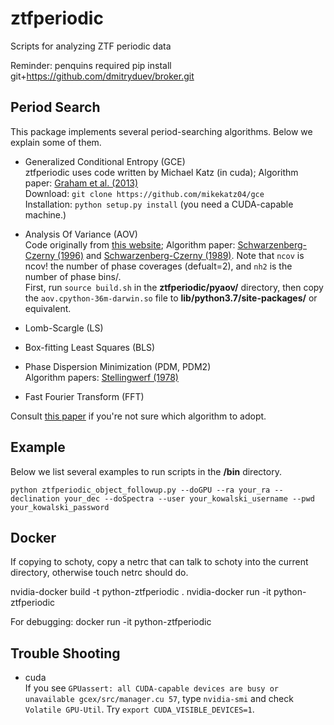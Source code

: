 # ztfperiodic
Scripts for analyzing ZTF periodic data

Reminder: penquins required
pip install git+https://github.com/dmitryduev/broker.git

## Period Search

This package implements several period-searching algorithms. Below we explain some of them.

- Generalized Conditional Entropy (GCE) </br>
ztfperiodic uses code written by Michael Katz (in cuda); Algorithm paper: [Graham et al. (2013)](https://academic.oup.com/mnras/article/434/3/2629/1044188)</br>
Download: `git clone https://github.com/mikekatz04/gce`</br>
Installation: `python setup.py install` (you need a CUDA-capable machine.)<br>

- Analysis Of Variance (AOV) </br>
Code originally from [this website](http://users.camk.edu.pl/alex/soft/aovgui.tgz); Algorithm paper: [Schwarzenberg-Czerny (1996)](https://ui.adsabs.harvard.edu/abs/1996ApJ...460L.107S/abstract) and [Schwarzenberg-Czerny (1989)](http://articles.adsabs.harvard.edu/pdf/1989MNRAS.241..153S). Note that `ncov` is ncov! the number of phase coverages (defualt=2), and `nh2` is the number of phase bins/.</br>
First, run `source build.sh` in the **ztfperiodic/pyaov/** directory, then copy the `aov.cpython-36m-darwin.so` file to **lib/python3.7/site-packages/** or equivalent.

- Lomb-Scargle (LS)

- Box-fitting Least Squares (BLS)

- Phase Dispersion Minimization (PDM, PDM2)<br>
Algorithm papers: [Stellingwerf (1978)](https://ui.adsabs.harvard.edu/abs/1978ApJ...224..953S/abstract)

- Fast Fourier Transform (FFT)

Consult [this paper](https://arxiv.org/abs/1307.2209) if you're not sure which algorithm to adopt.

## Example 

Below we list several examples to run scripts in the **/bin** directory.

`python ztfperiodic_object_followup.py --doGPU --ra your_ra --declination your_dec --doSpectra --user your_kowalski_username --pwd your_kowalski_password`

## Docker 

If copying to schoty, copy a netrc that can talk to schoty into the current directory, otherwise touch netrc should do. 

nvidia-docker build -t python-ztfperiodic .
nvidia-docker run -it python-ztfperiodic

For debugging:
docker run -it python-ztfperiodic    

## Trouble Shooting

- cuda</br>
If you see `GPUassert: all CUDA-capable devices are busy or unavailable gcex/src/manager.cu 57`, type `nvidia-smi` and check `Volatile GPU-Util`. Try `export CUDA_VISIBLE_DEVICES=1`.
